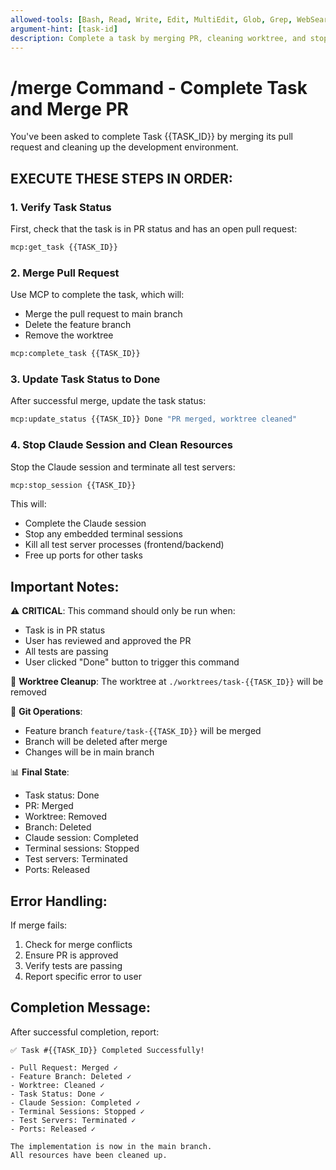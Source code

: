 ```yaml
---
allowed-tools: [Bash, Read, Write, Edit, MultiEdit, Glob, Grep, WebSearch, WebFetch, Task]
argument-hint: [task-id]
description: Complete a task by merging PR, cleaning worktree, and stopping session
---
```


# /merge Command - Complete Task and Merge PR

You've been asked to complete Task {{TASK_ID}} by merging its pull request and cleaning up the development environment.

## EXECUTE THESE STEPS IN ORDER:

### 1. Verify Task Status
First, check that the task is in PR status and has an open pull request:
```bash
mcp:get_task {{TASK_ID}}
```

### 2. Merge Pull Request
Use MCP to complete the task, which will:
- Merge the pull request to main branch
- Delete the feature branch
- Remove the worktree
```bash
mcp:complete_task {{TASK_ID}}
```

### 3. Update Task Status to Done
After successful merge, update the task status:
```bash
mcp:update_status {{TASK_ID}} Done "PR merged, worktree cleaned"
```

### 4. Stop Claude Session and Clean Resources
Stop the Claude session and terminate all test servers:
```bash
mcp:stop_session {{TASK_ID}}
```
This will:
- Complete the Claude session
- Stop any embedded terminal sessions
- Kill all test server processes (frontend/backend)
- Free up ports for other tasks

## Important Notes:

⚠️ **CRITICAL**: This command should only be run when:
- Task is in PR status
- User has reviewed and approved the PR
- All tests are passing
- User clicked "Done" button to trigger this command

🌳 **Worktree Cleanup**: The worktree at `./worktrees/task-{{TASK_ID}}` will be removed

🔄 **Git Operations**:
- Feature branch `feature/task-{{TASK_ID}}` will be merged
- Branch will be deleted after merge
- Changes will be in main branch

📊 **Final State**:
- Task status: Done
- PR: Merged
- Worktree: Removed
- Branch: Deleted
- Claude session: Completed
- Terminal sessions: Stopped
- Test servers: Terminated
- Ports: Released

## Error Handling:

If merge fails:
1. Check for merge conflicts
2. Ensure PR is approved
3. Verify tests are passing
4. Report specific error to user

## Completion Message:

After successful completion, report:
```
✅ Task #{{TASK_ID}} Completed Successfully!

- Pull Request: Merged ✓
- Feature Branch: Deleted ✓
- Worktree: Cleaned ✓
- Task Status: Done ✓
- Claude Session: Completed ✓
- Terminal Sessions: Stopped ✓
- Test Servers: Terminated ✓
- Ports: Released ✓

The implementation is now in the main branch.
All resources have been cleaned up.
```